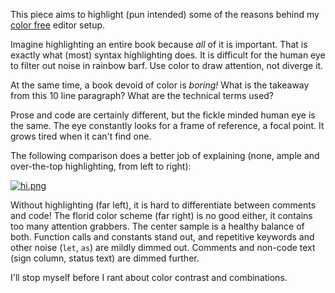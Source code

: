 This piece aims to highlight (pun intended) some of the
reasons behind my [color
free](https://u.peppe.rs/bF.png) editor setup.

Imagine highlighting an entire book because *all* of it is
important. That is exactly what (most) syntax highlighting
does. It is difficult for the human eye to filter out noise
in rainbow barf. Use color to draw attention, not diverge
it.

At the same time, a book devoid of color is *boring!* What
is the takeaway from this 10 line paragraph? What are the
technical terms used?

Prose and code are certainly different, but the fickle
minded human eye is the same. The eye constantly looks for a
frame of reference, a focal point. It grows tired when it
can't find one.

The following comparison does a better job of explaining
(none, ample and over-the-top highlighting, from left to
right):

[![hi.png](https://u.peppe.rs/lt.png)](https://u.peppe.rs/lt.png)

Without highlighting (far left), it is hard to differentiate
between comments and code! The florid color scheme (far
right) is no good either, it contains too many attention
grabbers. The center sample is a healthy balance of both.
Function calls and constants stand out, and repetitive
keywords and other noise (`let`, `as`) are mildly dimmed
out. Comments and non-code text (sign column, status text)
are dimmed further.

I'll stop myself before I rant about color contrast and
combinations.
